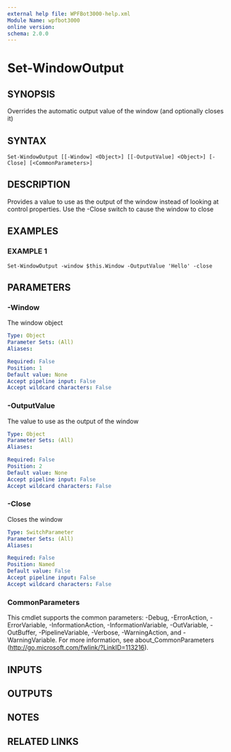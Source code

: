 ```yaml
---
external help file: WPFBot3000-help.xml
Module Name: wpfbot3000
online version:
schema: 2.0.0
---
```


# Set-WindowOutput

## SYNOPSIS
Overrides the automatic output value of the window (and optionally closes it)

## SYNTAX

```
Set-WindowOutput [[-Window] <Object>] [[-OutputValue] <Object>] [-Close] [<CommonParameters>]
```

## DESCRIPTION
Provides a value to use as the output of the window instead of looking at control properties.
Use the -Close switch to cause the window to close

## EXAMPLES

### EXAMPLE 1
```
Set-WindowOutput -window $this.Window -OutputValue 'Hello' -close
```

## PARAMETERS

### -Window
The window object

```yaml
Type: Object
Parameter Sets: (All)
Aliases:

Required: False
Position: 1
Default value: None
Accept pipeline input: False
Accept wildcard characters: False
```

### -OutputValue
The value to use as the output of the window

```yaml
Type: Object
Parameter Sets: (All)
Aliases:

Required: False
Position: 2
Default value: None
Accept pipeline input: False
Accept wildcard characters: False
```

### -Close
Closes the window

```yaml
Type: SwitchParameter
Parameter Sets: (All)
Aliases:

Required: False
Position: Named
Default value: False
Accept pipeline input: False
Accept wildcard characters: False
```

### CommonParameters
This cmdlet supports the common parameters: -Debug, -ErrorAction, -ErrorVariable, -InformationAction, -InformationVariable, -OutVariable, -OutBuffer, -PipelineVariable, -Verbose, -WarningAction, and -WarningVariable.
For more information, see about_CommonParameters (http://go.microsoft.com/fwlink/?LinkID=113216).

## INPUTS

## OUTPUTS

## NOTES

## RELATED LINKS
